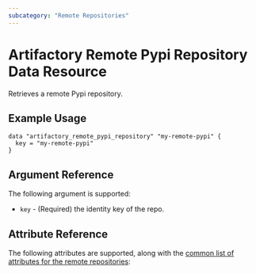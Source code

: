 ```yaml
---
subcategory: "Remote Repositories"
---
```

# Artifactory Remote Pypi Repository Data Resource

Retrieves a remote Pypi repository.

## Example Usage

```hcl
data "artifactory_remote_pypi_repository" "my-remote-pypi" {
  key = "my-remote-pypi"
}
```

## Argument Reference

The following argument is supported:

* `key` - (Required) the identity key of the repo.

## Attribute Reference

The following attributes are supported, along with the [common list of attributes for the remote repositories](remote.md):